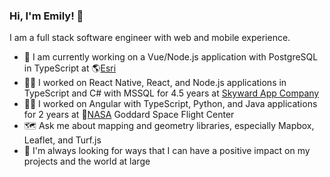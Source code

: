### Hi, I'm Emily! 🌻

I am a full stack software engineer with web and mobile experience.

- 💼 I am currently working on a Vue/Node.js application with PostgreSQL in TypeScript at 🌎[Esri](https://github.com/Esri)
- 👩‍💻 I worked on React Native, React, and Node.js applications in TypeScript and C# with MSSQL for 4.5 years at [Skyward App Company](https://github.com/SkywardApps)
- 👩‍💻 I worked on Angular with TypeScript, Python, and Java applications for 2 years at 🚀[NASA](https://github.com/nasa) Goddard Space Flight Center
- 🗺️ Ask me about mapping and geometry libraries, especially Mapbox, Leaflet, and Turf.js
- 🌱 I'm always looking for ways that I can have a positive impact on my projects and the world at large

<!--
**EmilyRagan/EmilyRagan** is a ✨ _special_ ✨ repository because its `README.md` (this file) appears on your GitHub profile.

Here are some ideas to get you started:

- 🔭 I’m currently working on ...
- 🌱 I’m currently learning ...
- 👯 I’m looking to collaborate on ...
- 🤔 I’m looking for help with ...
- 💬 Ask me about ...
- 📫 How to reach me: ...
- 😄 Pronouns: ...
- ⚡ Fun fact: ...
-->
